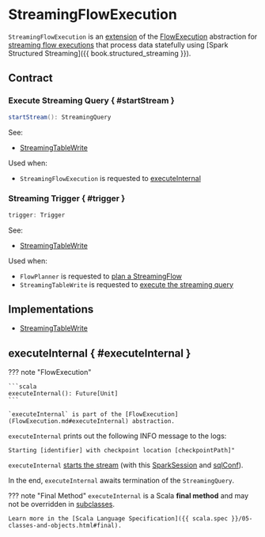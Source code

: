 # StreamingFlowExecution

`StreamingFlowExecution` is an [extension](#contract) of the [FlowExecution](FlowExecution.md) abstraction for [streaming flow executions](#implementations) that process data statefully using [Spark Structured Streaming]({{ book.structured_streaming }}).

## Contract

### Execute Streaming Query { #startStream }

```scala
startStream(): StreamingQuery
```

See:

* [StreamingTableWrite](StreamingTableWrite.md#startStream)

Used when:

* `StreamingFlowExecution` is requested to [executeInternal](#executeInternal)

### Streaming Trigger { #trigger }

```scala
trigger: Trigger
```

See:

* [StreamingTableWrite](StreamingTableWrite.md#trigger)

Used when:

* `FlowPlanner` is requested to [plan a StreamingFlow](FlowPlanner.md#plan)
* `StreamingTableWrite` is requested to [execute the streaming query](StreamingTableWrite.md#startStream)

## Implementations

* [StreamingTableWrite](StreamingTableWrite.md)

## executeInternal { #executeInternal }

??? note "FlowExecution"

    ```scala
    executeInternal(): Future[Unit]
    ```

    `executeInternal` is part of the [FlowExecution](FlowExecution.md#executeInternal) abstraction.

`executeInternal` prints out the following INFO message to the logs:

```text
Starting [identifier] with checkpoint location [checkpointPath]"
```

`executeInternal` [starts the stream](#startStream) (with this [SparkSession](FlowExecution.md#spark) and [sqlConf](#sqlConf)).

In the end, `executeInternal` awaits termination of the `StreamingQuery`.

??? note "Final Method"
    `executeInternal` is a Scala **final method** and may not be overridden in [subclasses](#implementations).

    Learn more in the [Scala Language Specification]({{ scala.spec }}/05-classes-and-objects.html#final).
